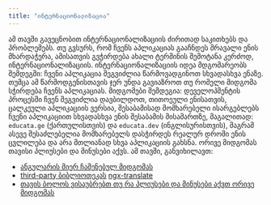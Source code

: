 ```yaml
---
title: "ინტერნაციონალიზაცია"
---
```


ამ თავში გავეცნობით ინტერნაციონალიზაციის ძირითად საკითხებს და პრობლემებს. თუ გვსურს, რომ ჩვენს აპლიკაციას გააჩნდეს
მრავალი ენის მხარდაჭერა, ამისათვის გვჭირდება ახალი ტერმინის შემოტანა კერძოდ, ინტერნაციონალიზაციის. ინტერნაციონალიზაციის
იდეა მდგომარეობს შემდეგში: ჩვენი აპლიკაცია შეგვიძლია წარმოვადგინოთ სხვადასხვა ენაზე. თუმცა ამ წარმოდგენისთავის ჯერ უნდა
გავიაზროთ თუ რომელი მიდგომა სჭირდება ჩვენს აპლიკაციას. მიდგომები შემდეგია: დეველოპმენტის პროცესში ჩვენ შეგვიძლია დავბილდოთ, თითოეული ენისათვის,
ცალკეული აპლიკაციის ვერსია, შესაბამისად მომხარებელი ისარგებლებს ჩვენი აპლიკაციით სხვადასხვა ენის შესაბამის მისამართზე, მაგალითად: `educata.ge` (ქართულისთვის) და `educata.dev` (ინგლისურისთვის), მაგრამ ასევე შესაძლებელია მომხარებელს დასჭირდეს რეალურ დროში ენის ცვლილება და არა მთლიანად სხვა აპლიკაციის გახსნა.
ორივე მიდგომას თავისი პლიუსები და მინუსები აქვს. ამ თავში, განვიხილავთ:

- [ანგულარის მიერ ჩაშენებულ მიდგომას](./doc/guides/angular/internationalization/angular-i18n)
- [third-party ბიბლიოთეკას](./doc/guides/angular/internationalization/ngx-translate) [ngx-translate](https://github.com/ngx-translate/core)
- [თავის ბოლოს ვისაუბრებთ თუ რა პლიუსები და მინუსები აქვთ ორივე მიდგომას](./doc/guides/angular/internationalization/summary)